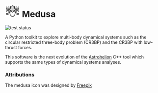 # <img src="docs/source/_static/medusa_512.png" width=48> Medusa

![test status](https://github.com/adcox/medusa/actions/workflows/python-tests.yml/badge.svg)

A Python toolkit to explore multi-body dynamical systems such as the circular 
restricted three-body problem (CR3BP) and the CR3BP with low-thrust forces.

This software is the next evolution of the [Astrohelion](https://github.com/adcox/astrohelion)
C++ tool which supports the same types of dynamical systems analyses.

### Attributions

The medusa icon was designed by [Freepik](www.freepik.com)
